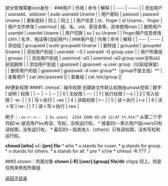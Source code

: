 部分管理需要root身份：
###用户
| 作用 | 命令 | 解释 |
| ---- | ----- |
| 添加用户 | useradd、adduser | sudo useradd Uname |
| 用户密码 | passwd | passwd Uname |
| 更新密码 | 同上 | 同上 |
| 用户信息 | id、finger | id Uname 、finger |
| 用户文件修改 | usermod | 组、名、uid、家目录等，具体使用man |
| 删除用户 | userdel | userdel Uname |
| 用户切换 | su | su Uname |
| finger用户信息修改 | chfn | 名字、电话等(当前用户) |
###用户组
| 作用 | 命令 | 解释 |
| ---- | ----- |
| 添加组 | groupadd | sudo groupadd Gname |
| 删除组 | groupdel | groupdel Gname |
| 添加用户到组 | useradd －G | useradd -G group user |
| 用户所属组 | groups |  |
| 添加用户到组 | usermod -aG | usermod -aG group user没有a以前组删除 |
| 添加用户到组 | gpasswd | gpasswd -a user group（以前组保留） |
| 删除用户的组 | gpasswd | gpasswd -d user group**（group不是主组）** |
| 查看用户 | cat /etc/passwd ||
| 查看组 | cat /etc/group ||

##更新权限
####1. chmod：操作权限
创建新文件默认权限由umask觉得
| 数字 | 说明 | 权限 |
| -- | -- | -- |
| 0 | 无权限 | --- |
| 1 | 执行权限 | --x |
| 2 | 写入权限 | -w- |
| 3 | 写＋执行 | -wx |
| 4 | 读取权限 | r-- |
| 5 | 读＋执行 | r-x |
| 6 | 读＋写 | rw- |
| 7 | 读＋写＋执行 | rwx |

例子：```-rw-r--r--  1 bu users  2254 2006-05-20 13:47 tt.htm```
    * 从第二个字符起rw-是说用户bu有读、写权，没有运行权，
    * 接着的r--表示用户组users只有读权限，没有运行权，
    * 最后的r--指其他人（others）只有读权限，没有写权和运行权。
    
**chmod [who] +/- [pre] file**
    * who
        * u stands for cuser.
        * g stands for group.
        * o stands for others.
        * a stands for all.
    * pre
        * x/r/w
    * chmod -R 777 ./
    
###2.chown：所属对象
**chown [-R] [user]:[group] file/dir**
chgrp 同上，但是仅用来修改所属组


[返回子目录](README.md)